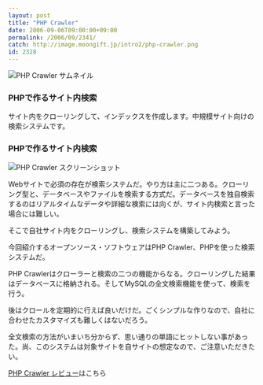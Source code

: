 ```yaml
---
layout: post
title: "PHP Crawler"
date: 2006-09-06T09:00:00+09:00
permalink: /2006/09/2341/
catch: http://image.moongift.jp/intro2/php-crawler.png
id: 2328
---
```

 ![PHP Crawler サムネイル](http://image.moongift.jp/intro2/php-crawler.t.png "PHP Crawler サムネイル")
  

### PHPで作るサイト内検索
  
サイト内をクローリングして、インデックスを作成します。中規模サイト向けの検索システムです。  
<!--more-->  

### PHPで作るサイト内検索
  

![PHP Crawler スクリーンショット](http://image.moongift.jp/intro2/php-crawler.png "PHP Crawler スクリーンショット")

  

Webサイトで必須の存在が検索システムだ。やり方は主に二つある。クローリング型と、データベースやファイルを検索する方式だ。データベースを独自検索するのはリアルタイムなデータや詳細な検索には向くが、サイト内検索と言った場合には難しい。

  

そこで自社サイト内をクローリングし、検索システムを構築してみよう。

  

今回紹介するオープンソース・ソフトウェアはPHP Crawler、PHPを使った検索システムだ。

  

PHP Crawlerはクローラーと検索の二つの機能からなる。クローリングした結果はデータベースに格納される。そしてMySQLの全文検索機能を使って、検索を行う。

  

後はクロールを定期的に行えば良いだけだ。ごくシンプルな作りなので、自社に合わせたカスタマイズも難しくはないだろう。

  

全文検索の方法がいまいち分からず、思い通りの単語にヒットしない事があった。尚、このシステムは対象サイトを自サイトの想定なので、ご注意いただきたい。

  

[PHP Crawler レビュー](http://oss.moongift.jp/review/i-2342.html)はこちら

